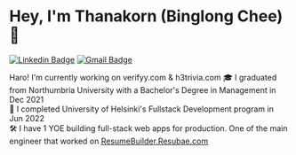 # Hey, I'm Thanakorn (Binglong Chee) 👋

[![Linkedin Badge](https://img.shields.io/badge/-ThanakornChee-blue?style=flat-square&logo=linkedin&logoColor=white&link=https://www.linkedin.com/in/thanakorn-chee/)](https://www.linkedin.com/in/thanakorn-chee/) [![Gmail Badge](https://img.shields.io/badge/-Binglong2206@gmail.com-red?style=flat-square&logo=gmail&logoColor=white&link=mailto:binglong2206@gmail.com)](mailto:binglong2206@gmail.com)  


Haro! I'm currently working on verifyy.com & h3trivia.com 
🎓 I graduated from Northumbria University with a Bachelor's Degree in Management in Dec 2021<br />
📖 I completed University of Helsinki's Fullstack Development program in Jun 2022<br />
🛠 I have 1 YOE building full-stack web apps for production. One of the main engineer that worked on [ResumeBuilder.Resubae.com](https://www.resumebuilder.resubae.com)<br />


